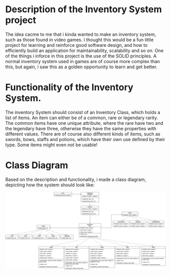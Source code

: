 # Description of the Inventory System project
The idea cacme to me that i kinda wanted to make an inventory system, such as those found in video games. I thought this would be a fun little project for learning and reinforce good software design, and how to efficiently build an application for maintainability, scalability and so on. One of the things i inforce in this project is the use of the SOLID principles. A normal inventory system used in games are of course more complex than this, but again, i saw this as a golden opportunity to learn and get better.

# Functionality of the Inventory System.
The inventory System should consist of an Inventory Class, which holds a list of items. An item can either be  of a common, rare or legendary rarity. The common items have one unique attribute, where the rare have two and the legendary have three, otherwise they have the same properties with different values. There are of course also different kinds of items, such as swords, bows, staffs and potions, which have their own use defined by their type. Some items might even not be usable!

# Class Diagram
Based on the description and functionality, i made a class diagram, depicting how the system should look like:

![Class Diagram](https://github.com/FilipFilet/inventory-system/raw/main/Attachments/ClassDiagram.jpg)